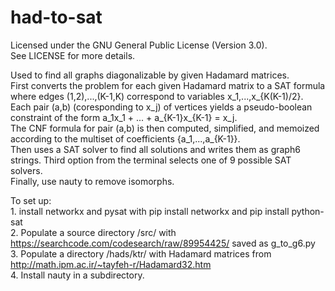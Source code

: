 # had-to-sat
Licensed under the GNU General Public License (Version 3.0).  
See LICENSE for more details.  


Used to find all graphs diagonalizable by given Hadamard matrices.  
First converts the problem for each given Hadamard matrix to a SAT formula where edges (1,2),...,(K-1,K) correspond to variables x_1,...,x_{K(K-1)/2}.  
Each pair (a,b) (coresponding to x_j) of vertices yields a pseudo-boolean constraint of the form a_1x_1 + ... + a_{K-1}x_{K-1} = x_j.  
The CNF formula for pair (a,b) is then computed, simplified, and memoized according to the multiset of coefficients {a_1,...,a_{K-1}}.  
Then uses a SAT solver to find all solutions and writes them as graph6 strings.  Third option from the terminal selects one of 9 possible SAT solvers.  
Finally, use nauty to remove isomorphs.  

To set up:  
    1. install networkx and pysat with pip install networkx and pip install python-sat  
    2. Populate a source directory /src/ with https://searchcode.com/codesearch/raw/89954425/ saved as g_to_g6.py  
    3. Populate a directory /hads/ktr/ with Hadamard matrices from http://math.ipm.ac.ir/~tayfeh-r/Hadamard32.htm   
    4. Install nauty in a subdirectory.  
